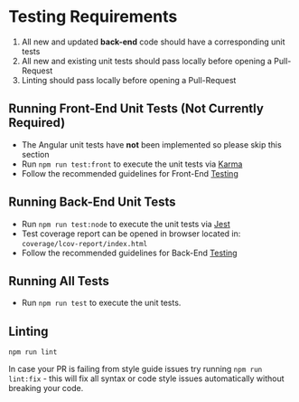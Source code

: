 # Testing Requirements

1. All new and updated **back-end** code should have a corresponding unit tests
2. All new and existing unit tests should pass locally before opening a Pull-Request
3. Linting should pass locally before opening a Pull-Request

## Running Front-End Unit Tests (Not Currently Required)

- The Angular unit tests have **not** been implemented so please skip this section
- Run `npm run test:front` to execute the unit tests via [Karma](https://karma-runner.github.io)
- Follow the recommended guidelines for Front-End [Testing](https://angular.io/guide/testing)

## Running Back-End Unit Tests

- Run `npm run test:node` to execute the unit tests via [Jest](https://jestjs.io/)
- Test coverage report can be opened in browser located in: `coverage/lcov-report/index.html`
- Follow the recommended guidelines for Back-End [Testing](https://jestjs.io/)

## Running All Tests

- Run `npm run test` to execute the unit tests.

## Linting

```
npm run lint
```

In case your PR is failing from style guide issues try running `npm run lint:fix` - this will fix all syntax or code style issues automatically without breaking your code.
